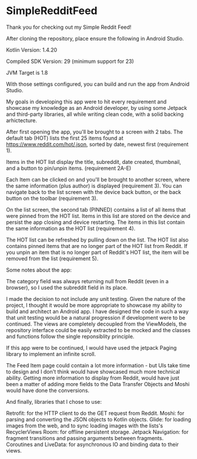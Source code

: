 # SimpleRedditFeed

Thank you for checking out my Simple Reddit Feed! 

After cloning the repository, place ensure the following in Android Studio.

Kotlin Version: 1.4.20

Compiled SDK Version: 29 (minimum support for 23)

JVM Target is 1.8


With those settings configured, you can build and run the app from Android Studio.

My goals in developing this app were to hit every requirement and showcase my knowledge as an Android developer, by using some Jetpack and third-party libraries, all while writing clean code, with a solid backing arhictecture.

After first opening the app, you'll be brought to a screen with 2 tabs. The default tab (HOT) lists the first 25 items found at https://www.reddit.com/hot/.json, sorted by date, newest first (requirement 1).

Items in the HOT list display the title, subreddit, date created, thumbnail, and a button to pin/unpin items. (requirement 2A-E)

Each Item can be clicked on and you'll be brought to another screen, where the same information (plus author) is displayed (requirement 3). You can navigate back to the list screen with the device back button, or the back button on the toolbar (requirement 3).

On the list screen, the second tab (PINNED) contains a list of all items that were pinned from the HOT list. Items in this list are stored on the device and persist the app closing and device restarting. The items in this list contain the same information as the HOT list (requirement 4).

The HOT list can be refreshed by pulling down on the list. The HOT list also contains pinned items that are no longer part of the HOT list from Reddit. If you unpin an item that is no longer part of Reddit's HOT list, the item will be removed from the list (requirement 5).


Some notes about the app:

The category field was always returning null from Reddit (even in a browser), so I used the subreddit field in its place.

I made the decision to not include any unit testing. Given the nature of the project, I thought it would be more appropriate to showcase my ability to build and architect an Android app. I have designed the code in such a way that unit testing would be a natural progression if development were to be continued. The views are completely decoupled from the ViewModels, the repository interface could be easily extracted to be mocked and the classes and functions follow the single reponsiblity principle.

If this app were to be continued, I would have used the jetpack Paging library to implement an infinite scroll. 

The Feed Item page could contain a lot more information - but UIs take time to design and I don't think would have showcased much more technical ability. Getting more information to display from Reddit, would have just been a matter of adding more fields to the Data Transfer Objects and Moshi would have done the conversions.


And finally, libraries that I chose to use:

Retrofit: for the HTTP client to do the GET request from Reddit.
Moshi: for parsing and converting the JSON objects to Kotlin objects.
Glide: for loading images from the web, and to sync loading images with the lists's RecyclerViews
Room: for offline persistent storage.
Jetpack Navigation: for fragment transitions and passing arguments between fragments.
Coroutines and LiveData: for asynchronous IO and binding data to their views.

